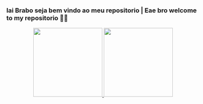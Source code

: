 ### Iai Brabo seja bem vindo ao meu repositorio | Eae bro welcome to my repositorio 🚀🚀

<div align="center">
  <a href="https://github.com/daniprimo">
  <img height="180em" src="https://github-readme-stats.vercel.app/api?username=daniprimo&show_icons=true&theme=dracula&include_all_commits=true&count_private=true"/>
  <img height="180em" src="https://github-readme-stats.vercel.app/api/top-langs/?username=daniprimo&layout=compact&langs_count=7&theme=dracula"/>
</div>
